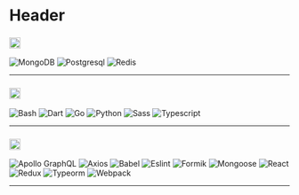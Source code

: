 # Header

<!--START_SECTION:learn-->
<h3><img height="20px" src="https://img.shields.io/badge/Database-979a9b"/></h3>
<span><img src="https://img.shields.io/badge/-MongoDB-black?style=flat-square&amp;logo=MongoDB" alt="MongoDB"/></span>
<span><img src="https://img.shields.io/badge/-Postgresql-black?style=flat-square&amp;logo=Postgresql" alt="Postgresql"/></span>
<span><img src="https://img.shields.io/badge/-Redis-black?style=flat-square&amp;logo=Redis" alt="Redis"/></span>
<hr>
<h3><img height="20px" src="https://img.shields.io/badge/Language-467870"/></h3>
<span><img src="https://img.shields.io/badge/-Bash-black?style=flat-square&amp;logo=Bash" alt="Bash"/></span>
<span><img src="https://img.shields.io/badge/-Dart-black?style=flat-square&amp;logo=Dart" alt="Dart"/></span>
<span><img src="https://img.shields.io/badge/-Go-black?style=flat-square&amp;logo=Go" alt="Go"/></span>
<span><img src="https://img.shields.io/badge/-Python-black?style=flat-square&amp;logo=Python" alt="Python"/></span>
<span><img src="https://img.shields.io/badge/-Sass-black?style=flat-square&amp;logo=Sass" alt="Sass"/></span>
<span><img src="https://img.shields.io/badge/-Typescript-black?style=flat-square&amp;logo=Typescript" alt="Typescript"/></span>
<hr>
<h3><img height="20px" src="https://img.shields.io/badge/Library-505558"/></h3>
<span><img src="https://img.shields.io/badge/-Apollo%20GraphQL-black?style=flat-square&amp;logo=Apollo%20GraphQL" alt="Apollo GraphQL"/></span>
<span><img src="https://img.shields.io/badge/-Axios-black?style=flat-square&amp;logo=Axios" alt="Axios"/></span>
<span><img src="https://img.shields.io/badge/-Babel-black?style=flat-square&amp;logo=Babel" alt="Babel"/></span>
<span><img src="https://img.shields.io/badge/-Eslint-black?style=flat-square&amp;logo=Eslint" alt="Eslint"/></span>
<span><img src="https://img.shields.io/badge/-Formik-black?style=flat-square&amp;logo=Formik" alt="Formik"/></span>
<span><img src="https://img.shields.io/badge/-Mongoose-black?style=flat-square&amp;logo=Mongoose" alt="Mongoose"/></span>
<span><img src="https://img.shields.io/badge/-React-black?style=flat-square&amp;logo=React" alt="React"/></span>
<span><img src="https://img.shields.io/badge/-Redux-black?style=flat-square&amp;logo=Redux" alt="Redux"/></span>
<span><img src="https://img.shields.io/badge/-Typeorm-black?style=flat-square&amp;logo=Typeorm" alt="Typeorm"/></span>
<span><img src="https://img.shields.io/badge/-Webpack-black?style=flat-square&amp;logo=Webpack" alt="Webpack"/></span>
<hr>
<!--END_SECTION:learn-->

